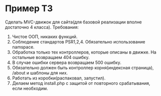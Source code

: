 # Пример ТЗ
Сделать MVC-движок для сайта(для базовой реализации вполне достаточно 4 класса). Требования:
1. Чистое ООП, никаких функций.
2. Соблюдение стандартов PSR1,2,4. Обязательно использование namspace.
3. Обработка только тех контроллеров, которые описаны в движке. На остальные возвращаем 404 ошибку.
4. В случае ошибки сервера возвращаем 500 ошибку.
5. Обязательно должен быть контроллер корня(индексная страница), /about и шаблоны для них.
6. Работать из коробки(распаковал, запустил).
7. Делаем метод install.php с защитой от повторного срабатывания, если необходим.
